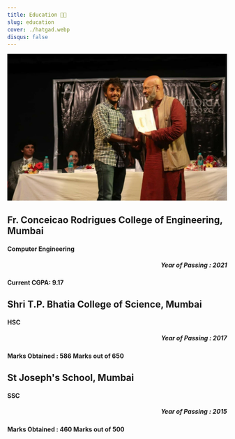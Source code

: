 ```yaml
---
title: Education 👨‍🎓
slug: education
cover: ./hatgad.webp
disqus: false
---
```


![Second Place](SecondPlace.webp)

## Fr. Conceicao Rodrigues College of Engineering, Mumbai
<h4>Computer Engineering</h4>
<h5 style="text-align: right">Year of Passing : 2021</h5>
<h4>Current CGPA: 9.17</h4>

## Shri T.P. Bhatia College of Science, Mumbai
<h4>HSC</h4>
<h5 style="text-align: right">Year of Passing : 2017</h5>
<h4>Marks Obtained : 586 Marks out of 650</h4>

## St Joseph's School, Mumbai

<h4>SSC</h4>
<h5 style="text-align: right">Year of Passing : 2015</h5>
<h4>Marks Obtained : 460 Marks out of 500</h4>